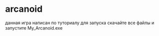 # arcanoid
данная игра написан по туториалу
для запуска скачайте все файлы и  запустите My_Arcanoid.exe
